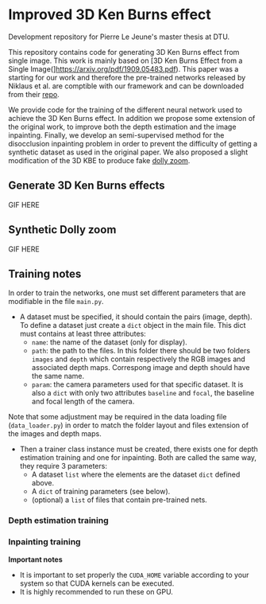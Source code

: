 # Improved 3D Ken Burns effect

Development repository for Pierre Le Jeune's master thesis at DTU.

This repository contains code for generating 3D Ken Burns effect from single image. This work is mainly based on [3D Ken Burns Effect from a Single Image(]https://arxiv.org/pdf/1909.05483.pdf). This paper was a starting for our work and therefore the pre-trained networks released by Niklaus et al. are comptible with our framework and can be downloaded from their [repo](https://github.com/sniklaus/3d-ken-burns).  

We provide code for the training of the different neural network used to achieve the 3D Ken Burns effect. In addition we propose some extension of the original work, to improve both the depth estimation and the image inpainting. Finally, we develop an semi-supervised method for the disocclusion inpainting problem in order to prevent the difficulty of getting a synthetic dataset as used in the original paper. We also proposed a slight modification of the 3D KBE to produce fake [dolly zoom](https://en.wikipedia.org/wiki/Dolly_zoom). 

## Generate 3D Ken Burns effects
GIF HERE

## Synthetic Dolly zoom
GIF HERE 

## Training notes
In order to train the networks, one must set different parameters that are modifiable in the file `main.py`.
* A dataset must be specified, it should contain the pairs (image, depth). To define a dataset just create a `dict` object in the main file. This dict must contains at least three attributes:
  * `name`: the name of the dataset (only for display).
  * `path`: the path to the files. In this folder there should be two folders `images` and `depth` which contain respectively the RGB images and associated depth maps. Correspong image and depth should have the same name. 
  * `param`: the camera parameters used for that specific dataset. It is also a `dict` with only two attributes `baseline` and `focal`, the baseline and focal length of the camera. 
 
Note that some adjustment may be required in the data loading file (`data_loader.py`) in order to match the folder layout and files extension of the images and depth maps. 

* Then a trainer class instance must be created, there exists one for depth estimation training and one for inpainting. Both are called the same way, they require 3 parameters:
  * A dataset `list` where the elements are the dataset `dict` defined above.
  * A `dict` of training parameters (see below).
  * (optional) a `list` of files that contain pre-trained nets. 
  
### Depth estimation training


### Inpainting training

**Important notes** 
- It is important to set properly the `CUDA_HOME` variable according to your system so that CUDA kernels can be executed.
- It is highly recommended to run these on GPU. 
